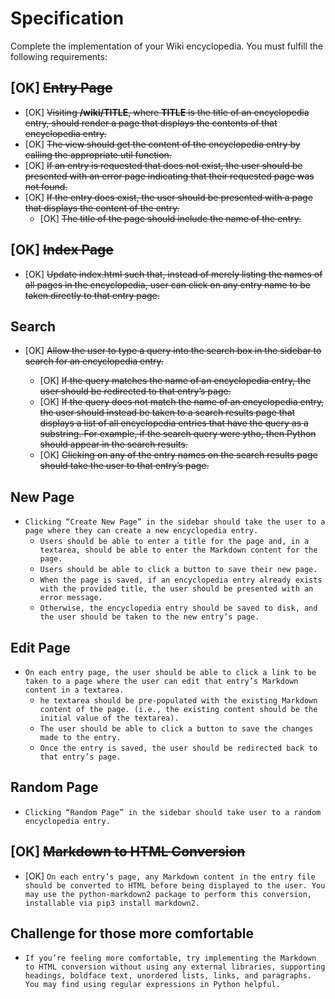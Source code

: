 # Specification

Complete the implementation of your Wiki encyclopedia. You must fulfill the following requirements:

## [OK] ~~Entry Page~~

- [OK] ~~Visiting **/wiki/TITLE**, where **TITLE** is the title of an encyclopedia entry, should render a page that displays the contents of that encyclopedia entry.~~
- [OK] ~~The view should get the content of the encyclopedia entry by calling the appropriate util function.~~
- [OK] ~~If an entry is requested that does not exist, the user should be presented with an error page indicating that their requested page was not found.~~
- [OK] ~~If the entry does exist, the user should be presented with a page that displays the content of the entry.~~
  - [OK] ~~The title of the page should include the name of the entry.~~

## [OK] ~~Index Page~~

- [OK] ~~Update index.html such that, instead of merely listing the names of all pages in the encyclopedia, user can click on any entry name to be taken directly to that entry page.~~ 

## Search

- [OK] ~~Allow the user to type a query into the search box in the sidebar to search for an encyclopedia entry.~~

  - [OK] ~~If the query matches the name of an encyclopedia entry, the user should be redirected to that entry’s page.~~
  - [OK] ~~If the query does not match the name of an encyclopedia entry, the user should instead be taken to a search results page that displays a list of all encyclopedia entries that have the query as a substring. For example, if the search query were ytho, then Python should appear in the search results.~~
  - [OK] ~~Clicking on any of the entry names on the search results page should take the user to that entry’s page.~~

## New Page

- `Clicking “Create New Page” in the sidebar should take the user to a page where they can create a new encyclopedia entry.`
  - `Users should be able to enter a title for the page and, in a textarea, should be able to enter the Markdown content for the page.`
  - `Users should be able to click a button to save their new page.`
  - `When the page is saved, if an encyclopedia entry already exists with the provided title, the user should be presented with an error message.`
  - `Otherwise, the encyclopedia entry should be saved to disk, and the user should be taken to the new entry’s page.`

## Edit Page

- `On each entry page, the user should be able to click a link to be taken to a page where the user can edit that entry’s Markdown content in a textarea.`
  - `he textarea should be pre-populated with the existing Markdown content of the page. (i.e., the existing content should be the initial value of the textarea).`
  - `The user should be able to click a button to save the changes made to the entry.`
  - `Once the entry is saved, the user should be redirected back to that entry’s page.`

## Random Page

- `Clicking “Random Page” in the sidebar should take user to a random encyclopedia entry.`

## [OK] ~~Markdown to HTML Conversion~~

- [OK] `On each entry’s page, any Markdown content in the entry file should be converted to HTML before being displayed to the user. You may use the python-markdown2 package to perform this conversion, installable via pip3 install markdown2.`

## Challenge for those more comfortable

- `If you’re feeling more comfortable, try implementing the Markdown to HTML conversion without using any external libraries, supporting headings, boldface text, unordered lists, links, and paragraphs. You may find using regular expressions in Python helpful.`
